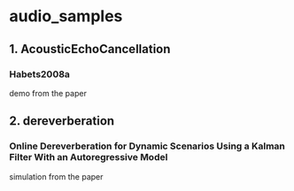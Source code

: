 # audio_samples

## 1. AcousticEchoCancellation

### Habets2008a

demo from the paper <Joint Dereverberation and Residual Echo Suppression of Speech Signals in Noisy Environments>

## 2. dereverberation

### Online Dereverberation for Dynamic Scenarios Using a Kalman Filter With an Autoregressive Model

simulation from the paper <Online Dereverberation for Dynamic Scenarios Using a Kalman Filter With an Autoregressive Model>
